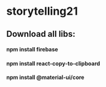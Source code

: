 # storytelling21

## Download all libs:

#### npm install firebase
#### npm install react-copy-to-clipboard
#### npm install @material-ui/core
